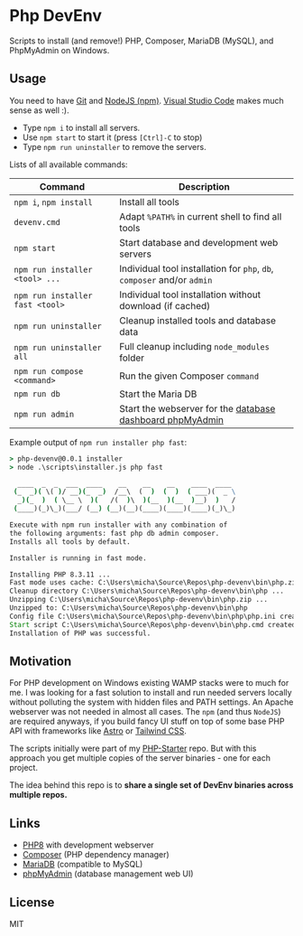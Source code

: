 # Php DevEnv

Scripts to install (and remove!) PHP, Composer, MariaDB (MySQL), and PhpMyAdmin on Windows.

## Usage

You need to have
  [Git](https://git-scm.com/downloads) and
  [NodeJS (npm)](https://nodejs.org/en/download/prebuilt-installer).
[Visual Studio Code](https://code.visualstudio.com/download) makes much sense as well :).

* Type `npm i` to install all servers.
* Use `npm start` to start it (press `[Ctrl]-C` to stop)
* Type `npm run uninstaller` to remove the servers.

Lists of all available commands:

| Command                         | Description                                                                         |
|---------------------------------|-------------------------------------------------------------------------------------|
| `npm i`, `npm install`          | Install all tools                                                                   |
| `devenv.cmd`                    | Adapt `%PATH%` in current shell to find all tools                                   |
| `npm start`                     | Start database and development web servers                                          |
| `npm run installer <tool> ...`  | Individual tool installation for `php`, `db`, `composer` and/or `admin`             |
| `npm run installer fast <tool>` | Individual tool installation without download (if cached)                           |
| `npm run uninstaller`           | Cleanup installed tools and database data                                           |
| `npm run uninstaller all`       | Full cleanup including `node_modules` folder                                        |
| `npm run compose <command>`     | Run the given Composer `command`                                                    |
| `npm run db`                    | Start the Maria DB                                                                  |
| `npm run admin`                 | Start the webserver for the [database dashboard phpMyAdmin](http://127.0.0.1:8181/) |

Example output of `npm run installer php fast`:

```cmd
> php-devenv@0.0.1 installer
> node .\scripts\installer.js php fast

  ____  _  _  ___  ____    __    __    __    ____  ____
 (_  _)( \( )/ __)(_  _)  /__\  (  )  (  )  ( ___)(  _ \
  _)(_  )  ( \__ \  )(   /(  )\  )(__  )(__  )__)  )   /
 (____)(_)\_)(___/ (__) (__)(__)(____)(____)(____)(_)\_)

Execute with npm run installer with any combination of
the following arguments: fast php db admin composer.
Installs all tools by default.

Installer is running in fast mode.

Installing PHP 8.3.11 ...
Fast mode uses cache: C:\Users\micha\Source\Repos\php-devenv\bin\php.zip
Cleanup directory C:\Users\micha\Source\Repos\php-devenv\bin\php ...
Unzipping C:\Users\micha\Source\Repos\php-devenv\bin\php.zip ...
Unzipped to: C:\Users\micha\Source\Repos\php-devenv\bin\php
Config file C:\Users\micha\Source\Repos\php-devenv\bin\php\php.ini created.
Start script C:\Users\micha\Source\Repos\php-devenv\bin\php.cmd created.
Installation of PHP was successful.
```


## Motivation

For PHP development on Windows existing WAMP stacks were to much for me. I was looking for a fast solution to install and run needed servers locally without polluting the system with hidden files and PATH settings. An Apache webserver was not needed in almost all cases. The `npm` (and thus `NodeJS`) are required anyways, if you build fancy UI stuff on top of some base PHP API with frameworks like [Astro](https://astro.build/) or [Tailwind CSS](https://tailwindcss.com/docs/).

The scripts initially were part of my [PHP-Starter](https://github.com/ramdacxp/php-starter) repo. But with this approach you get multiple copies of the server binaries - one for each project.

The idea behind this repo is to **share a single set of DevEnv binaries across multiple repos.**

## Links

* [PHP8](https://windows.php.net/downloads/releases/archives/) with development webserver
* [Composer](https://getcomposer.org/download/) (PHP dependency manager)
* [MariaDB](https://mariadb.org/) (compatible to MySQL)
* [phpMyAdmin](https://www.phpmyadmin.net/) (database management web UI)

## License

MIT
